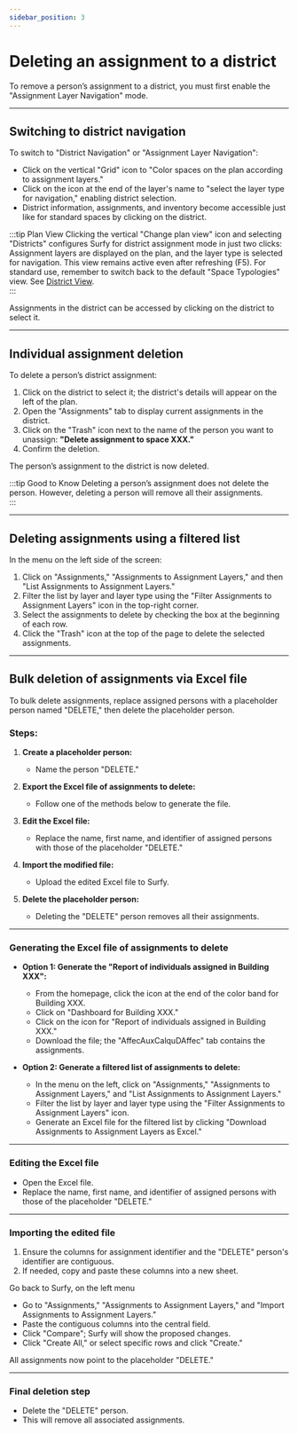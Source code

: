 ```yaml
---
sidebar_position: 3
---
```


# Deleting an assignment to a district

To remove a person’s assignment to a district, you must first enable the "Assignment Layer Navigation" mode.

---

## Switching to district navigation

To switch to "District Navigation" or "Assignment Layer Navigation":

- Click on the vertical "Grid" icon to "Color spaces on the plan according to assignment layers."  
- Click on the icon at the end of the layer's name to "select the layer type for navigation," enabling district selection.  
- District information, assignments, and inventory become accessible just like for standard spaces by clicking on the district.  

:::tip Plan View
Clicking the vertical "Change plan view" icon and selecting "Districts" configures Surfy for district assignment mode in just two clicks:  
Assignment layers are displayed on the plan, and the layer type is selected for navigation. This view remains active even after refreshing (F5). For standard use, remember to switch back to the default "Space Typologies" view. See [District View](/docs/courses/views/planviews.md#vision-quartiers).  
:::

Assignments in the district can be accessed by clicking on the district to select it.

---

## Individual assignment deletion

To delete a person’s district assignment:

1. Click on the district to select it; the district's details will appear on the left of the plan.  
2. Open the "Assignments" tab to display current assignments in the district.  
3. Click on the "Trash" icon next to the name of the person you want to unassign: **"Delete assignment to space XXX."**  
4. Confirm the deletion.  

The person’s assignment to the district is now deleted.

:::tip Good to Know
Deleting a person’s assignment does not delete the person. However, deleting a person will remove all their assignments.  
:::

---

## Deleting assignments using a filtered list

In the menu on the left side of the screen:

1. Click on "Assignments," "Assignments to Assignment Layers," and then "List Assignments to Assignment Layers."  
2. Filter the list by layer and layer type using the "Filter Assignments to Assignment Layers" icon in the top-right corner.  
3. Select the assignments to delete by checking the box at the beginning of each row.  
4. Click the "Trash" icon at the top of the page to delete the selected assignments.  

---

## Bulk deletion of assignments via Excel file

To bulk delete assignments, replace assigned persons with a placeholder person named "DELETE," then delete the placeholder person.  

### Steps:

1. **Create a placeholder person:**  
   - Name the person "DELETE."  

2. **Export the Excel file of assignments to delete:**  
   - Follow one of the methods below to generate the file.  

3. **Edit the Excel file:**  
   - Replace the name, first name, and identifier of assigned persons with those of the placeholder "DELETE."  

4. **Import the modified file:**  
   - Upload the edited Excel file to Surfy.  

5. **Delete the placeholder person:**  
   - Deleting the "DELETE" person removes all their assignments.

---

### Generating the Excel file of assignments to delete

- **Option 1: Generate the "Report of individuals assigned in Building XXX":**
  - From the homepage, click the icon at the end of the color band for Building XXX.  
  - Click on "Dashboard for Building XXX."  
  - Click on the icon for "Report of individuals assigned in Building XXX."  
  - Download the file; the "AffecAuxCalquDAffec" tab contains the assignments.  

- **Option 2: Generate a filtered list of assignments to delete:**
  - In the menu on the left, click on "Assignments," "Assignments to Assignment Layers," and "List Assignments to Assignment Layers."  
  - Filter the list by layer and layer type using the "Filter Assignments to Assignment Layers" icon.  
  - Generate an Excel file for the filtered list by clicking "Download Assignments to Assignment Layers as Excel."  

---

### Editing the Excel file

- Open the Excel file.  
- Replace the name, first name, and identifier of assigned persons with those of the placeholder "DELETE."  

---

### Importing the edited file

1. Ensure the columns for assignment identifier and the "DELETE" person's identifier are contiguous.  
2. If needed, copy and paste these columns into a new sheet.  

Go back to Surfy, on the left menu

- Go to "Assignments," "Assignments to Assignment Layers," and "Import Assignments to Assignment Layers."  
- Paste the contiguous columns into the central field.  
- Click "Compare"; Surfy will show the proposed changes.  
- Click "Create All," or select specific rows and click "Create."  

All assignments now point to the placeholder "DELETE."

---

### Final deletion step

- Delete the "DELETE" person.  
- This will remove all associated assignments.